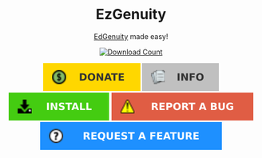 <br/>
<p align="center">
  <h1 align="center">EzGenuity</h1>
  <p align="center">
  <a href="https://auth.edgenuity.com/login/">EdGenuity</a> made easy!
  </p>
</p>
<div align="center">

  <a href="https://github.com/meteor4716/EzGenuity/blob/main/resources/EzInstall.md">![Download Count](https://img.shields.io/github/downloads/meteor4716/EzGenuity/total?style=flat-square)</a>

</div>
<div align="center">

  <a href="https://github.com/meteor4716/EzGenuity/blob/main/resources/EzDonate.md">![Donate](https://raw.githubusercontent.com/meteor4716/EzGenuity/main/assets/donate-button-v1.svg)</a> <a href="https://github.com/meteor4716/EzGenuity/blob/main/resources/EzInfo.md">![Info](https://raw.githubusercontent.com/meteor4716/EzGenuity/main/assets/info-button-v1.svg)</a> <a href="https://github.com/meteor4716/EzGenuity/blob/main/resources/EzInstall.md">![Install](https://raw.githubusercontent.com/meteor4716/EzGenuity/main/assets/install-button-v1.svg)</a> <a href="https://github.com/meteor4716/EzGenuity/issues/new?assignees=&labels=bug&projects=&template=bug-report.md&title=Bug+Report">![Report a Bug](https://raw.githubusercontent.com/meteor4716/EzGenuity/main/assets/rm-bug-report-button-v1.svg)</a> <a href="https://github.com/meteor4716/EzGenuity/issues/new?assignees=&labels=enhancement&projects=&template=feature-request.md&title=Feature+Request">![Request a Feature](https://raw.githubusercontent.com/meteor4716/EzGenuity/main/assets/rm-feature-request-button-v1.svg)</a>

</div>
